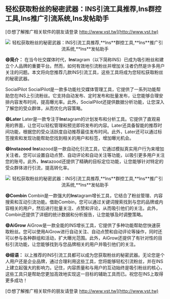 ## **轻松获取粉丝的秘密武器：INS引流工具推荐,**Ins**群控工具,**Ins**推广引流系统,**Ins**发帖助手**

[😍想了解推广相关软件的朋友请登录 http://www.vst.tw](http://www.vst.tw)

 <center><img src="https://vst.tw/MP4/tuiguang/png/8.png" alt="轻松获取粉丝的秘密武器：INS引流工具推荐,**Ins**群控工具,**Ins**推广引流系统,**Ins**发帖助手"></center>

**😄简介：**
在当今社交媒体时代，**Ins**tagram（以下简称INS）已成为吸引粉丝和建立个人品牌的重要平台。然而，如何有效地引流粉丝并增加关注者仍然是许多用户关注的问题。本文将向您推荐几款INS引流工具，这些工具将成为您轻松获取粉丝的秘密武器。

SocialPilot
SocialPilot是一款多功能社交媒体管理工具，它提供了一系列功能帮助您在INS上引流粉丝。它支持自动发布、定时发布和批量发布，让您能够合理安排内容发布时间，提高曝光率。此外，SocialPilot还提供数据分析功能，让您深入了解您的受众群体，从而优化内容策略。

**😄Later**
Later是一款专注于**Ins**tagram的计划发布和分析工具。它提供了直观易用的界面，让您可以轻松管理和预览即将发布的内容。Later还具备智能的推荐时间功能，根据您的受众活跃度自动推荐最佳发布时间。此外，Later还可以通过标签搜索和发现功能帮助您找到相关的用户和标签，增加曝光机会。

**😄**Ins**tazood**
**Ins**tazood是一款自动化引流工具，它通过模拟真实用户行为来增加关注者。您可以设置自动点赞、自动评论和自动关注等功能，以吸引更多用户关注您的账号。此外，**Ins**tazood还提供了精确的目标定位功能，让您能够针对特定的受众群体进行引流，提高转化率。

 <center><img src="https://vst.tw/MP4/tuiguang/png/0.png" alt="轻松获取粉丝的秘密武器：INS引流工具推荐,**Ins**群控工具,**Ins**推广引流系统,**Ins**发帖助手"></center>

**😄Combin**
Combin是一款强大的**Ins**tagram增长工具，它结合了粉丝管理、内容搜索和互动引流功能。借助Combin，您可以通过关键词搜索找到与您的品牌或内容相关的用户，然后进行批量关注、点赞和评论，从而吸引他们的关注。此外，Combin还提供了详细的统计数据和分析报告，让您能够及时调整策略。

**😄AiGrow**
AiGrow是一款全能的INS增长工具，它提供了多种功能帮助您快速获取粉丝。您可以使用AiGrow进行自动关注、自动点赞和自动评论等操作，同时还可以参与各种群组和活动，扩大曝光范围。此外，AiGrow还提供了有针对性的目标引流功能，让您能够找到与您品牌相关的用户并吸引他们的关注。

**😄结语：**
以上推荐的INS引流工具都可以成为您获取粉丝的秘密武器。无论您是个人用户还是企业品牌，通过合理利用这些工具，您将能够轻松引流粉丝，并在INS上建立起强大的影响力。记住，内容质量和与用户的互动始终是吸引粉丝的核心，这些工具只是帮助您更加高效地实现这一目标的辅助工具而已。祝您在INS上取得更多成功！

[😍想了解推广相关软件的朋友请登录 http://www.vst.tw](http://www.vst.tw)



